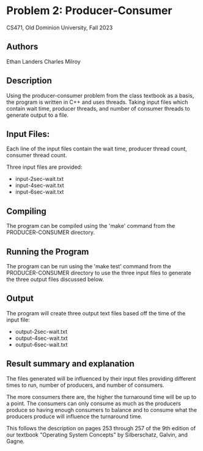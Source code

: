 # Problem 2: Producer-Consumer
CS471, Old Dominion University, Fall 2023

##  Authors
Ethan Landers
Charles Milroy

## Description
Using the producer-consumer problem from the class textbook as a basis, the program is written in C++ and uses threads. Taking input files which contain wait time, producer threads, and number of consumer threads to generate output to a file. 

## Input Files:
Each line of the input files contain the wait time, producer thread count, consumer thread count.

Three input files are provided:
- input-2sec-wait.txt
- input-4sec-wait.txt
- input-6sec-wait.txt

##   Compiling
The program can be compiled using the 'make' command from the PRODUCER-CONSUMER directory.

##   Running the Program
The program can be run using the 'make test' command from the PRODUCER-CONSUMER directory to use the three input files to generate the three output files discussed below. 

##   Output
The program will create three output text files based off the time of the input file:
- output-2sec-wait.txt
- output-4sec-wait.txt
- output-6sec-wait.txt

##   Result summary and explanation
The files generated will be influenced by their input files providing different times to run, number of producers, and number of consumers.

The more consumers there are, the higher the turnaround time will be up to a point. The consumers can only consume as much as the producers produce so having enough consumers to balance and to consume what the producers produce will influence the turnaround time. 

This follows the description on pages 253 through 257 of the 9th edition of our textbook "Operating System Concepts" by Silberschatz, Galvin, and Gagne.